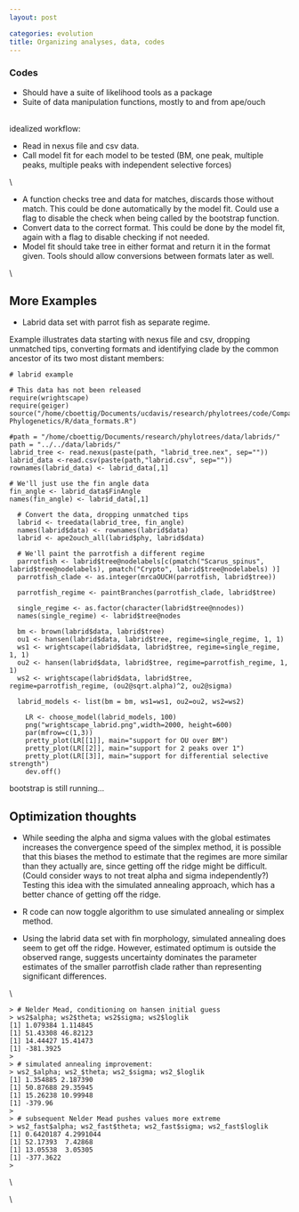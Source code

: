 ```yaml
---
layout: post

categories: evolution
title: Organizing analyses, data, codes
---
```







 








### Codes

-   Should have a suite of likelihood tools as a package
-   Suite of data manipulation functions, mostly to and from ape/ouch

\
 idealized workflow:

-   Read in nexus file and csv data.
-   Call model fit for each model to be tested (BM, one peak, multiple
    peaks, multiple peaks with independent selective forces)

\

-   A function checks tree and data for matches, discards those without
    match. This could be done automatically by the model fit. Could use
    a flag to disable the check when being called by the bootstrap
    function.
-   Convert data to the correct format. This could be done by the model
    fit, again with a flag to disable checking if not needed.
-   Model fit should take tree in either format and return it in the
    format given. Tools should allow conversions between formats later
    as well.

\

More Examples
-------------

-   Labrid data set with parrot fish as separate regime.

Example illustrates data starting with nexus file and csv, dropping
unmatched tips, converting formats and identifying clade by the common
ancestor of its two most distant members:

~~~~ {.de1}
# labrid example
 
# This data has not been released
require(wrightscape)
require(geiger)
source("/home/cboettig/Documents/ucdavis/research/phylotrees/code/Comparative-Phylogenetics/R/data_formats.R")
 
#path = "/home/cboettig/Documents/research/phylotrees/data/labrids/"
path = "../../data/labrids/"
labrid_tree <- read.nexus(paste(path, "labrid_tree.nex", sep=""))
labrid_data <-read.csv(paste(path,"labrid.csv", sep=""))
rownames(labrid_data) <- labrid_data[,1]
 
# We'll just use the fin angle data
fin_angle <- labrid_data$FinAngle
names(fin_angle) <- labrid_data[,1]
 
  # Convert the data, dropping unmatched tips
  labrid <- treedata(labrid_tree, fin_angle)
  names(labrid$data) <- rownames(labrid$data)
  labrid <- ape2ouch_all(labrid$phy, labrid$data)
 
  # We'll paint the parrotfish a different regime
  parrotfish <- labrid$tree@nodelabels[c(pmatch("Scarus_spinus", labrid$tree@nodelabels), pmatch("Crypto", labrid$tree@nodelabels) )]
  parrotfish_clade <- as.integer(mrcaOUCH(parrotfish, labrid$tree))
 
  parrotfish_regime <- paintBranches(parrotfish_clade, labrid$tree)
 
  single_regime <- as.factor(character(labrid$tree@nnodes))
  names(single_regime) <- labrid$tree@nodes
 
  bm <- brown(labrid$data, labrid$tree)
  ou1 <- hansen(labrid$data, labrid$tree, regime=single_regime, 1, 1)
  ws1 <- wrightscape(labrid$data, labrid$tree, regime=single_regime, 1, 1)
  ou2 <- hansen(labrid$data, labrid$tree, regime=parrotfish_regime, 1, 1)
  ws2 <- wrightscape(labrid$data, labrid$tree, regime=parrotfish_regime, (ou2@sqrt.alpha)^2, ou2@sigma)
 
  labrid_models <- list(bm = bm, ws1=ws1, ou2=ou2, ws2=ws2)
 
    LR <- choose_model(labrid_models, 100)
    png("wrightscape_labrid.png",width=2000, height=600) 
    par(mfrow=c(1,3))
    pretty_plot(LR[[1]], main="support for OU over BM")
    pretty_plot(LR[[2]], main="support for 2 peaks over 1")
    pretty_plot(LR[[3]], main="support for differential selective strength")
    dev.off()
~~~~

bootstrap is still running...

Optimization thoughts
---------------------

-   While seeding the alpha and sigma values with the global estimates
    increases the convergence speed of the simplex method, it is
    possible that this biases the method to estimate that the regimes
    are more similar than they actually are, since getting off the ridge
    might be difficult. (Could consider ways to not treat alpha and
    sigma independently?) Testing this idea with the simulated annealing
    approach, which has a better chance of getting off the ridge.

-   R code can now toggle algorithm to use simulated annealing or
    simplex method.

-   Using the labrid data set with fin morphology, simulated annealing
    does seem to get off the ridge. However, estimated optimum is
    outside the observed range, suggests uncertainty dominates the
    parameter estimates of the smaller parrotfish clade rather than
    representing significant differences.

\

~~~~ {.de1}
> # Nelder Mead, conditioning on hansen initial guess
> ws2$alpha; ws2$theta; ws2$sigma; ws2$loglik
[1] 1.079384 1.114845
[1] 51.43308 46.82123
[1] 14.44427 15.41473
[1] -381.3925
> 
> # simulated annealing improvement:
> ws2_$alpha; ws2_$theta; ws2_$sigma; ws2_$loglik
[1] 1.354885 2.187390
[1] 50.87688 29.35945
[1] 15.26238 10.99948
[1] -379.96
> 
> # subsequent Nelder Mead pushes values more extreme
> ws2_fast$alpha; ws2_fast$theta; ws2_fast$sigma; ws2_fast$loglik
[1] 0.6420187 4.2991044
[1] 52.17393  7.42868
[1] 13.05538  3.05305
[1] -377.3622
>
~~~~

\

\

